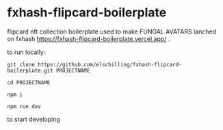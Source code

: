 # fxhash-flipcard-boilerplate
flipcard nft collection boilerplate
used to make FUNGAL AVATARS lanched on fxhash
https://fxhash-flipcard-boilerplate.vercel.app/
.

to run locally:

    
    git clone https://github.com/elschilling/fxhash-flipcard-boilerplate.git PROJECTNAME
    
    cd PROJECTNAME
    
    npm i
    
    npm run dev
    
 to start developing
    
